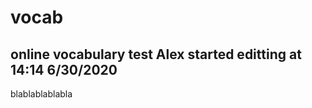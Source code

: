 # vocab
online vocabulary test
Alex started editting at 14:14 6/30/2020
-----------------------------------------------
blablablablabla
